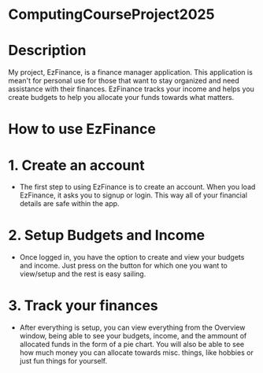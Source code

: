 # ComputingCourseProject2025

# Description
My project, EzFinance, is a finance manager application. This application is mean't for personal use for those that want to stay organized and need assistance with their finances. EzFinance tracks your income and helps you create budgets to help you allocate your funds towards what matters.

# How to use EzFinance

# 1. Create an account

  * The first step to using EzFinance is to create an account. When you load EzFinance, it asks you to signup or login. This way all of your financial details are safe within the app.

# 2. Setup Budgets and Income

  * Once logged in, you have the option to create and view your budgets and income. Just press on the button for which one you want to view/setup and the rest is easy sailing.

# 3. Track your finances

  * After everything is setup, you can view everything from the Overview window, being able to see your budgets, income, and the ammount of allocated funds in the form of a pie chart. You will      also be able to see how much money you can allocate towards misc. things, like hobbies or just fun things for yourself.
